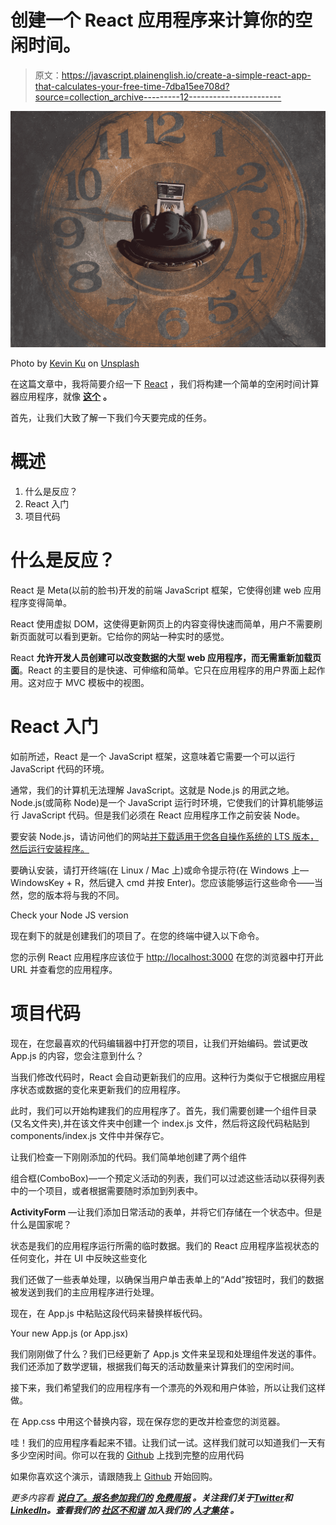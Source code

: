 # 创建一个 React 应用程序来计算你的空闲时间。

> 原文：<https://javascript.plainenglish.io/create-a-simple-react-app-that-calculates-your-free-time-7dba15ee708d?source=collection_archive---------12----------------------->

![](img/506820f5777bfe18c51b91e2078d953c.png)

Photo by [Kevin Ku](https://unsplash.com/@ikukevk?utm_source=medium&utm_medium=referral) on [Unsplash](https://unsplash.com?utm_source=medium&utm_medium=referral)

在这篇文章中，我将简要介绍一下 [React](https://reactjs.org) ，我们将构建一个简单的空闲时间计算器应用程序，就像 [**这个**](https://jtogofe-tmnt.netlify.app) **。**

首先，让我们大致了解一下我们今天要完成的任务。

# **概述**

1.  什么是反应？
2.  React 入门
3.  项目代码

# 什么是反应？

React 是 Meta(以前的脸书)开发的前端 JavaScript 框架，它使得创建 web 应用程序变得简单。

React 使用虚拟 DOM，这使得更新网页上的内容变得快速而简单，用户不需要刷新页面就可以看到更新。它给你的网站一种实时的感觉。

React **允许开发人员创建可以改变数据的大型 web 应用程序，而无需重新加载页面**。React 的主要目的是快速、可伸缩和简单。它只在应用程序的用户界面上起作用。这对应于 MVC 模板中的视图。

# React 入门

如前所述，React 是一个 JavaScript 框架，这意味着它需要一个可以运行 JavaScript 代码的环境。

通常，我们的计算机无法理解 JavaScript。这就是 Node.js 的用武之地。Node.js(或简称 Node)是一个 JavaScript 运行时环境，它使我们的计算机能够运行 JavaScript 代码。但是我们必须在 React 应用程序工作之前安装 Node。

要安装 Node.js，请访问他们的网站[并下载适用于您各自操作系统的 LTS 版本，然后运行安装程序。](https://nodejs.org/en/download/)

要确认安装，请打开终端(在 Linux / Mac 上)或命令提示符(在 Windows 上— WindowsKey + R，然后键入 cmd 并按 Enter)。您应该能够运行这些命令——当然，您的版本将与我的不同。

Check your Node JS version

现在剩下的就是创建我们的项目了。在您的终端中键入以下命令。

您的示例 React 应用程序应该位于 [http://localhost:3000](http://localhost:3000) 在您的浏览器中打开此 URL 并查看您的应用程序。

# 项目代码

现在，在您最喜欢的代码编辑器中打开您的项目，让我们开始编码。尝试更改 App.js 的内容，您会注意到什么？

当我们修改代码时，React 会自动更新我们的应用。这种行为类似于它根据应用程序状态或数据的变化来更新我们的应用程序。

此时，我们可以开始构建我们的应用程序了。首先，我们需要创建一个组件目录(又名文件夹),并在该文件夹中创建一个 index.js 文件，然后将这段代码粘贴到 components/index.js 文件中并保存它。

让我们检查一下刚刚添加的代码。我们简单地创建了两个组件

组合框(ComboBox)—一个预定义活动的列表，我们可以过滤这些活动以获得列表中的一个项目，或者根据需要随时添加到列表中。

**ActivityForm** —让我们添加日常活动的表单，并将它们存储在一个状态中。但是什么是国家呢？

状态是我们的应用程序运行所需的临时数据。我们的 React 应用程序监视状态的任何变化，并在 UI 中反映这些变化

我们还做了一些表单处理，以确保当用户单击表单上的“Add”按钮时，我们的数据被发送到我们的主应用程序进行处理。

现在，在 App.js 中粘贴这段代码来替换样板代码。

Your new App.js (or App.jsx)

我们刚刚做了什么？我们已经更新了 App.js 文件来呈现和处理组件发送的事件。我们还添加了数学逻辑，根据我们每天的活动数量来计算我们的空闲时间。

接下来，我们希望我们的应用程序有一个漂亮的外观和用户体验，所以让我们这样做。

在 App.css 中用这个替换内容，现在保存您的更改并检查您的浏览器。

哇！我们的应用程序看起来不错。让我们试一试。这样我们就可以知道我们一天有多少空闲时间。你可以在我的 [Github](https://github.com/ogofe/tmnt/) 上找到完整的应用代码

如果你喜欢这个演示，请跟随我上 [Github](https://github.com/ogofe) 开始回购。

*更多内容看* [***说白了。报名参加我们的***](https://plainenglish.io/) **[***免费周报***](http://newsletter.plainenglish.io/) *。关注我们关于*[***Twitter***](https://twitter.com/inPlainEngHQ)*和*[***LinkedIn***](https://www.linkedin.com/company/inplainenglish/)*。查看我们的* [***社区不和谐***](https://discord.gg/GtDtUAvyhW) *加入我们的* [***人才集体***](https://inplainenglish.pallet.com/talent/welcome) *。***